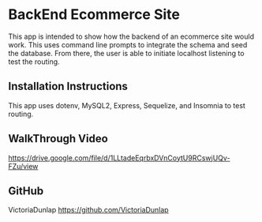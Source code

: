 # BackEnd Ecommerce Site

This app is intended to show how the backend of an ecommerce site would work. This uses command line prompts to integrate the schema and seed the database. From there, the user is able to initiate localhost listening to test the routing. 

## Installation Instructions 

This app uses dotenv, MySQL2, Express, Sequelize, and Insomnia to test routing. 

## WalkThrough Video 

https://drive.google.com/file/d/1LLtadeEqrbxDVnCoytU9RCswjUQv-FZu/view 

## GitHub

VictoriaDunlap https://github.com/VictoriaDunlap 
